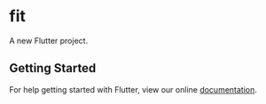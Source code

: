 # fit

A new Flutter project.

## Getting Started

For help getting started with Flutter, view our online
[documentation](https://flutter.io/).
